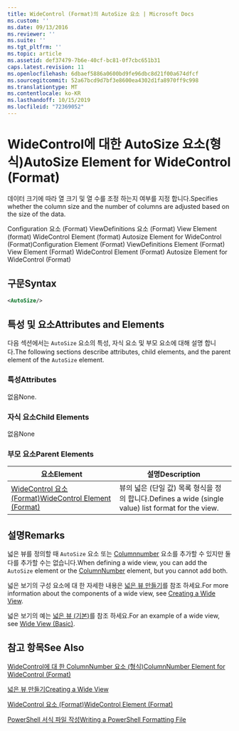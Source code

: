 ```yaml
---
title: WideControl (Format)의 AutoSize 요소 | Microsoft Docs
ms.custom: ''
ms.date: 09/13/2016
ms.reviewer: ''
ms.suite: ''
ms.tgt_pltfrm: ''
ms.topic: article
ms.assetid: def37479-7b6e-40cf-bc81-0f7cbc651b31
caps.latest.revision: 11
ms.openlocfilehash: 6dbaef5886a0600bd9fe96dbc8d21f00a674dfcf
ms.sourcegitcommit: 52a67bcd9d7bf3e8600ea4302d1fa8970ff9c998
ms.translationtype: MT
ms.contentlocale: ko-KR
ms.lasthandoff: 10/15/2019
ms.locfileid: "72369052"
---
```

# <a name="autosize-element-for-widecontrol-format"></a><span data-ttu-id="ef253-102">WideControl에 대한 AutoSize 요소(형식)</span><span class="sxs-lookup"><span data-stu-id="ef253-102">AutoSize Element for WideControl (Format)</span></span>

<span data-ttu-id="ef253-103">데이터 크기에 따라 열 크기 및 열 수를 조정 하는지 여부를 지정 합니다.</span><span class="sxs-lookup"><span data-stu-id="ef253-103">Specifies whether the column size and the number of columns are adjusted based on the size of the data.</span></span>

<span data-ttu-id="ef253-104">Configuration 요소 (Format) ViewDefinitions 요소 (Format) View Element (format) WideControl Element (format) Autosize Element for WideControl (Format)</span><span class="sxs-lookup"><span data-stu-id="ef253-104">Configuration Element (Format) ViewDefinitions Element (Format) View Element (Format) WideControl Element (Format) Autosize Element for WideControl (Format)</span></span>

## <a name="syntax"></a><span data-ttu-id="ef253-105">구문</span><span class="sxs-lookup"><span data-stu-id="ef253-105">Syntax</span></span>

```xml
<AutoSize/>
```

## <a name="attributes-and-elements"></a><span data-ttu-id="ef253-106">특성 및 요소</span><span class="sxs-lookup"><span data-stu-id="ef253-106">Attributes and Elements</span></span>

<span data-ttu-id="ef253-107">다음 섹션에서는 `AutoSize` 요소의 특성, 자식 요소 및 부모 요소에 대해 설명 합니다.</span><span class="sxs-lookup"><span data-stu-id="ef253-107">The following sections describe attributes, child elements, and the parent element of the `AutoSize` element.</span></span>

### <a name="attributes"></a><span data-ttu-id="ef253-108">특성</span><span class="sxs-lookup"><span data-stu-id="ef253-108">Attributes</span></span>

<span data-ttu-id="ef253-109">없음</span><span class="sxs-lookup"><span data-stu-id="ef253-109">None.</span></span>

### <a name="child-elements"></a><span data-ttu-id="ef253-110">자식 요소</span><span class="sxs-lookup"><span data-stu-id="ef253-110">Child Elements</span></span>

<span data-ttu-id="ef253-111">없음</span><span class="sxs-lookup"><span data-stu-id="ef253-111">None</span></span>

### <a name="parent-elements"></a><span data-ttu-id="ef253-112">부모 요소</span><span class="sxs-lookup"><span data-stu-id="ef253-112">Parent Elements</span></span>

|<span data-ttu-id="ef253-113">요소</span><span class="sxs-lookup"><span data-stu-id="ef253-113">Element</span></span>|<span data-ttu-id="ef253-114">설명</span><span class="sxs-lookup"><span data-stu-id="ef253-114">Description</span></span>|
|-------------|-----------------|
|[<span data-ttu-id="ef253-115">WideControl 요소 (Format)</span><span class="sxs-lookup"><span data-stu-id="ef253-115">WideControl Element (Format)</span></span>](./widecontrol-element-format.md)|<span data-ttu-id="ef253-116">뷰의 넓은 (단일 값) 목록 형식을 정의 합니다.</span><span class="sxs-lookup"><span data-stu-id="ef253-116">Defines a wide (single value) list format for the view.</span></span>|

## <a name="remarks"></a><span data-ttu-id="ef253-117">설명</span><span class="sxs-lookup"><span data-stu-id="ef253-117">Remarks</span></span>

<span data-ttu-id="ef253-118">넓은 뷰를 정의할 때 `AutoSize` 요소 또는 [Columnnumber](./columnnumber-element-for-widecontrol-format.md) 요소를 추가할 수 있지만 둘 다를 추가할 수는 없습니다.</span><span class="sxs-lookup"><span data-stu-id="ef253-118">When defining a wide view, you can add the `AutoSize` element or the [ColumnNumber](./columnnumber-element-for-widecontrol-format.md) element, but you cannot add both.</span></span>

<span data-ttu-id="ef253-119">넓은 보기의 구성 요소에 대 한 자세한 내용은 [넓은 뷰 만들기](./creating-a-wide-view.md)를 참조 하세요.</span><span class="sxs-lookup"><span data-stu-id="ef253-119">For more information about the components of a wide view, see [Creating a Wide View](./creating-a-wide-view.md).</span></span>

<span data-ttu-id="ef253-120">넓은 보기의 예는 [넓은 뷰 (기본)](./wide-view-basic.md)를 참조 하세요.</span><span class="sxs-lookup"><span data-stu-id="ef253-120">For an example of a wide view, see [Wide View (Basic)](./wide-view-basic.md).</span></span>

## <a name="see-also"></a><span data-ttu-id="ef253-121">참고 항목</span><span class="sxs-lookup"><span data-stu-id="ef253-121">See Also</span></span>

[<span data-ttu-id="ef253-122">WideControl에 대 한 ColumnNumber 요소 (형식)</span><span class="sxs-lookup"><span data-stu-id="ef253-122">ColumnNumber Element for WideControl (Format)</span></span>](./columnnumber-element-for-widecontrol-format.md)

[<span data-ttu-id="ef253-123">넓은 뷰 만들기</span><span class="sxs-lookup"><span data-stu-id="ef253-123">Creating a Wide View</span></span>](./creating-a-wide-view.md)

[<span data-ttu-id="ef253-124">WideControl 요소 (Format)</span><span class="sxs-lookup"><span data-stu-id="ef253-124">WideControl Element (Format)</span></span>](./widecontrol-element-format.md)

[<span data-ttu-id="ef253-125">PowerShell 서식 파일 작성</span><span class="sxs-lookup"><span data-stu-id="ef253-125">Writing a PowerShell Formatting File</span></span>](./writing-a-powershell-formatting-file.md)
